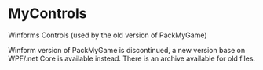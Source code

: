 # MyControls
Winforms Controls (used by the old version of PackMyGame)

Winform version of PackMyGame is discontinued, a new version base on WPF/.net Core is available instead. There is an archive available for old files.
